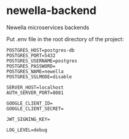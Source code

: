 # newella-backend
Newella microservices backends

Put .env file in the root directory of the project:
```dotenv
POSTGRES_HOST=postgres-db
POSTGRES_PORT=5432
POSTGRES_USERNAME=postgres
POSTGRES_PASSWORD=
POSTGRES_NAME=newella
POSTGRES_SSLMODE=disable

SERVER_HOST=localhost
AUTH_SERVER_PORT=8081

GOOGLE_CLIENT_ID=
GOOGLE_CLIENT_SECRET=

JWT_SIGNING_KEY=

LOG_LEVEL=debug
```